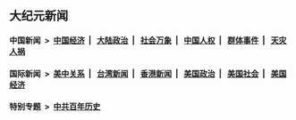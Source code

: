 ## 大纪元新闻

#### 中国新闻 &nbsp;>&nbsp; [中国经济](indexes/ncid283/README.md?11042045) &nbsp;| &nbsp; [大陆政治](indexes/ncid277/README.md?11042045) &nbsp;| &nbsp; [社会万象](indexes/ncid282/README.md?11042045) &nbsp;| &nbsp; [中国人权](indexes/ncid278/README.md?11042045) &nbsp;| &nbsp; [群体事件](indexes/ncid279/README.md?11042045) &nbsp;| &nbsp; [天灾人祸](indexes/ncid280/README.md?11042045)

#### 国际新闻 &nbsp;>&nbsp; [美中关系](indexes/nf1412576/README.md?11042045) &nbsp;| &nbsp; [台湾新闻](indexes/ncid1349361/README.md?11042045) &nbsp;| &nbsp; [香港新闻](indexes/ncid1349362/README.md?11042045) &nbsp;| &nbsp; [美国政治](indexes/ncid1078159/README.md?11042045) &nbsp;| &nbsp; [美国社会](indexes/ncid1078160/README.md?11042045) &nbsp;| &nbsp; [美国经济](indexes/ncid1078158/README.md?11042045)

#### 特别专题 &nbsp;>&nbsp; [中共百年历史](https://github.com/epoch-news/epoch-special/blob/master/README.md?11042045)  
